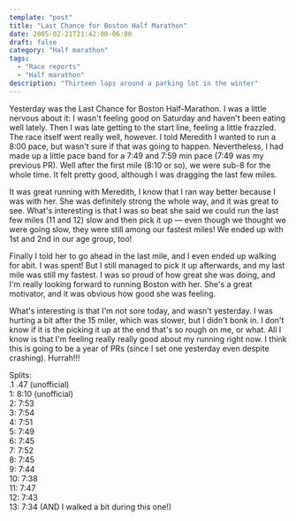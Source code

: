 ```yaml
---
template: "post"
title: "Last Chance for Boston Half Marathon"
date: 2005-02-21T21:42:00-06:00
draft: false
category: "Half marathon"
tags:
  - "Race reports"
  - "Half marathon"
description: "Thirteen laps around a parking lot in the winter"
---
```




Yesterday was the Last Chance for Boston Half-Marathon. I was a little nervous about it: I wasn't feeling good on Saturday and haven't been eating well lately. Then I was late getting to the start line, feeling a little frazzled. The race itself went really well, however. I told Meredith I wanted to run a 8:00 pace, but wasn't sure if that was going to happen. Nevertheless, I had made up a little pace band for a 7:49 and 7:59 min pace (7:49 was my previous PR). Well after the first mile (8:10 or so), we were sub-8 for the whole time. It felt pretty good, although I was dragging the last few miles.

It was great running with Meredith, I know that I ran way better because I was with her. She was definitely strong the whole way, and it was great to see. What's interesting is that I was so beat she said we could run the last few miles (11 and 12) slow and then pick it up &#8212; even though we thought we were going slow, they were still among our fastest miles! We ended up with 1st and 2nd in our age group, too!

Finally I told her to go ahead in the last mile, and I even ended up walking for abit. I was spent! But I still managed to pick it up afterwards, and my last mile was still my fastest. I was so proud of how great she was doing, and I'm really looking forward to running Boston with her. She's a great motivator, and it was obvious how good she was feeling.

What's interesting is that I'm not sore today, and wasn't yesterday. I was hurting a bit after the 15 miler, which was slower, but I didn't bonk in. I don't know if it is the picking it up at the end that's so rough on me, or what. All I know is that I'm feeling really really good about my running right now. I think this is going to be a year of PRs (since I set one yesterday even despite crashing). Hurrah!!!

Splits:  
.1 .47 (unofficial)  
1: 8:10 (unofficial)  
2: 7:53  
3: 7:54  
4: 7:51  
5: 7:49  
6: 7:45  
7: 7:52  
8: 7:45  
9: 7:44  
10: 7:38  
11: 7:47  
12: 7:43  
13: 7:34 (AND I walked a bit during this one!)